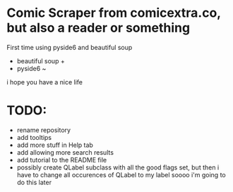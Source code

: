 # Comic Scraper from comicextra.co, but also a reader or something

First time using pyside6 and beautiful soup

- beautiful soup +
- pyside6 ~

i hope you have a nice life

# TODO:
- rename repository
- add tooltips
- add more stuff in Help tab
- add allowing more search results
- add tutorial to the README file
- possibly create QLabel subclass with all the good flags set, but then i have to change all occurences of QLabel to my label soooo i'm going to do this later
